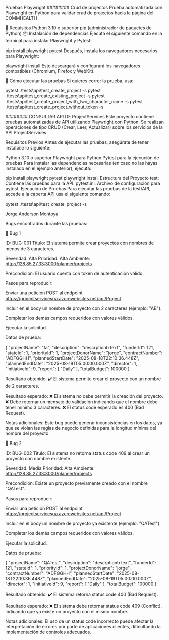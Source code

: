 Pruebas Playwright
######## Crud de projectos 
Prueba automatizada con Playwright en Python para validar crud de projectos hacia la página del COMMHEALTH

📌 Requisitos
Python 3.10 o superior
pip (administrador de paquetes de Python)
📦 Instalación de dependencias
Ejecuta el siguiente comando en la terminal para instalar Playwright y Pytest:

pip install playwright pytest
Después, instala los navegadores necesarios para Playwright:

playwright install
Esto descargará y configurará los navegadores compatibles (Chromium, Firefox y WebKit).

🚀 Cómo ejecutar las pruebas
Si quieres correr la prueba, usa:

pytest .\tests\api\test_create_project -s
pytest .\tests\api\test_create_existing_project -s
pytest .\tests\api\test_create_project_with_two_character_name -s
pytest .\tests\api\test_create_project_without_token -s


######## CONSULTAR API DE ProjectServices
Este proyecto contiene pruebas automatizadas de API utilizando Playwright con Python. Se realizan operaciones de tipo CRUD (Crear, Leer, Actualizar) sobre los servicios de la API ProjectServices.

Requisitos Previos
Antes de ejecutar las pruebas, asegúrate de tener instalado lo siguiente:

Python 3.10 o superior
Playwright para Python
Pytest para la ejecución de pruebas
Para instalar las dependencias necesarias (en caso no las hayas instalado en el ejemplo anterior), ejecuta:

pip install playwright pytest
playwright install
Estructura del Proyecto
test: Contiene las pruebas para la API.
pytest.ini: Archivo de configuración para pytest.
Ejecución de Pruebas
Para ejecutar las pruebas de la test/API, accede a la caperta API usa el siguiente comando:

pytest .\tests\api\test_create_project -s

Jorge Anderson Montoya

Bugs encontrados durante las pruebas:

🐞 Bug 1

ID: BUG-001
Título: El sistema permite crear proyectos con nombres de menos de 3 caracteres.

Severidad: Alta
Prioridad: Alta
Ambiente: http://128.85.27.33:3000/planner/projects

Precondición: El usuario cuenta con token de autenticación válido.

Pasos para reproducir:

Enviar una petición POST al endpoint https://projectservicesqa.azurewebsites.net/api/Project

Incluir en el body un nombre de proyecto con 2 caracteres (ejemplo: "AB").

Completar los demás campos requeridos con valores válidos.

Ejecutar la solicitud.

Datos de prueba:

{
    "projectName": "ta",
    "description": "descrptionb text",
    "funderId": 121,
    "stateId": 1,
    "priorityId": 1,
    "projectDonorName": "jorge",
    "contractNumber": "ADFGGHH",
    "plannedStartDate": "2025-08-18T22:10:36.448Z",
    "plannedEndDate": "2025-08-19T05:00:00.000Z",
    "director": 1,
    "initiativeId": 9,
    "report": [
        "Daily"
    ],
    "totalBudget": 100000
}


Resultado obtenido:
✔️ El sistema permite crear el proyecto con un nombre de 2 caracteres.

Resultado esperado:
❌ El sistema no debe permitir la creación del proyecto.
❌ Debe retornar un mensaje de validación indicando que el nombre debe tener mínimo 3 caracteres.
❌ El status code esperado es 400 (Bad Request).

Notas adicionales:
Este bug puede generar inconsistencias en los datos, ya que se violan las reglas de negocio definidas para la longitud mínima del nombre del proyecto.

🐞 Bug 2

ID: BUG-002
Título: El sistema no retorna status code 409 al crear un proyecto con nombre existente.

Severidad: Media
Prioridad: Alta
Ambiente: http://128.85.27.33:3000/planner/projects

Precondición: Existe un proyecto previamente creado con el nombre "QATest".

Pasos para reproducir:

Enviar una petición POST al endpoint https://projectservicesqa.azurewebsites.net/api/Project

Incluir en el body un nombre de proyecto ya existente (ejemplo: "QATest").

Completar los demás campos requeridos con valores válidos.

Ejecutar la solicitud.

Datos de prueba:

{
    "projectName": "QATest",
    "description": "descrptionb text",
    "funderId": 121,
    "stateId": 1,
    "priorityId": 1,
    "projectDonorName": "jorge",
    "contractNumber": "ADFGGHH",
    "plannedStartDate": "2025-08-18T22:10:36.448Z",
    "plannedEndDate": "2025-08-19T05:00:00.000Z",
    "director": 1,
    "initiativeId": 9,
    "report": [
        "Daily"
    ],
    "totalBudget": 100000
}


Resultado obtenido:
✔️ El sistema retorna status code 400 (Bad Request).

Resultado esperado:
❌ El sistema debe retornar status code 409 (Conflict), indicando que ya existe un proyecto con el mismo nombre.

Notas adicionales:
El uso de un status code incorrecto puede afectar la interpretación de errores por parte de aplicaciones clientes, dificultando la implementación de controles adecuados.


